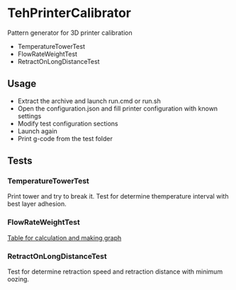 # TehPrinterCalibrator

Pattern generator for 3D printer calibration 

* TemperatureTowerTest
* FlowRateWeightTest 
* RetractOnLongDistanceTest

## Usage

* Extract the archive and launch run.cmd or run.sh
* Open the configuration.json and fill printer configuration with known settings
* Modify test configuration sections
* Launch again
* Print g-code from the test folder

## Tests
### TemperatureTowerTest
Print tower and try to break it. Test for determine themperature interval with best layer adhesion.

### FlowRateWeightTest
[Table for calculation and making graph](https://docs.google.com/spreadsheets/d/1hF5ha3kG58xGCr2bpJKHqIpLiIGtMzdB3o2MIJ43QDI/edit?usp=sharing)

### RetractOnLongDistanceTest
Test for determine retraction speed and retraction distance with minimum oozing.
